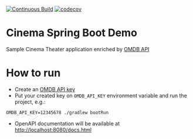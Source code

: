 [![Continuous Build](https://github.com/edsoncunha/cinema-springboot-demo/actions/workflows/continuous-build.yml/badge.svg)](https://github.com/edsoncunha/cinema-springboot-demo/actions/workflows/continuous-build.yml) [![codecov](https://codecov.io/gh/edsoncunha/cinema-springboot-demo/branch/main/graph/badge.svg)](https://codecov.io/gh/edsoncunha/cinema-springboot-demo)

# Cinema Spring Boot Demo
Sample Cinema Theater application enriched by [OMDB API](https://www.omdbapi.com/)

# How to run
* Create an [OMDB API key](https://www.omdbapi.com/apikey.aspx)
* Put your created key on `OMDB_API_KEY` environment variable and run the project, e.g.:
```
OMDB_API_KEY=12345678 ./gradlew bootRun
```
* OpenAPI documentation will be available at [http://localhost:8080/docs.html](http://localhost:8080/docs.html)